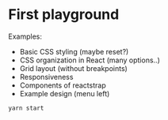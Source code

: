 # First playground

Examples:
- Basic CSS styling (maybe reset?)
- CSS organization in React (many options..)
- Grid layout (without breakpoints)
- Responsiveness
- Components of reactstrap
- Example design (menu left)


```bash
yarn start
```